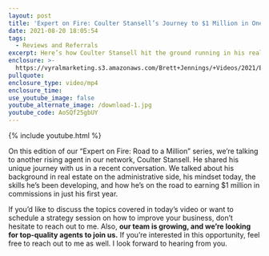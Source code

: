 ```yaml
---
layout: post
title: 'Expert on Fire: Coulter Stansell’s Journey to $1 Million in One Year'
date: 2021-08-20 18:05:54
tags:
  - Reviews and Referrals
excerpt: Here’s how Coulter Stansell hit the ground running in his real estate career.
enclosure: >-
  https://vyralmarketing.s3.amazonaws.com/Brett+Jennings/+Videos/2021/Expert+on+Fire_+Coulter+Stansell%E2%80%99s+Journey+to+%241+Million+in+One+Year.mp4
pullquote:
enclosure_type: video/mp4
enclosure_time:
use_youtube_image: false
youtube_alternate_image: /download-1.jpg
youtube_code: AoSQf25gbUY
---
```

{% include youtube.html %}

On this edition of our “Expert on Fire: Road to a Million” series, we’re talking to another rising agent in our network, Coulter Stansell. He shared his unique journey with us in a recent conversation. We talked about his background in real estate on the administrative side, his mindset today, the skills he’s been developing, and how he’s on the road to earning $1 million in commissions in just his first year.

If you’d like to discuss the topics covered in today’s video or want to schedule a strategy session on how to improve your business, don’t hesitate to reach out to me. Also,&nbsp;**our team is growing, and we’re looking for top-quality agents to join us.**&nbsp;If you’re interested in this opportunity, feel free to reach out to me as well. I look forward to hearing from you.
